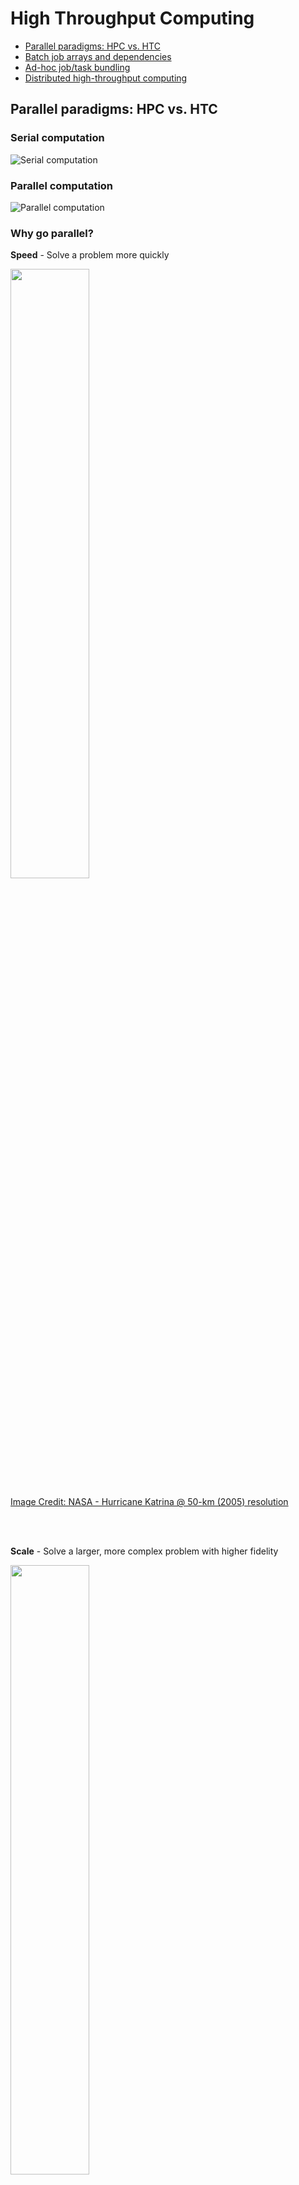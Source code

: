 # High Throughput Computing

- [Parallel paradigms: HPC vs. HTC](PARALLEL.md)
- [Batch job arrays and dependencies](ARRAYS.md)
- [Ad-hoc job/task bundling](BUNDLING.md)
- [Distributed high-throughput computing](DHTC.md)

## Parallel paradigms: HPC vs. HTC

### Serial computation
![Serial computation](https://hpc.llnl.gov/sites/default/files/styles/with_sidebar_1_up/public/serialProblem.gif)

### Parallel computation
![Parallel computation](https://hpc.llnl.gov/sites/default/files/styles/with_sidebar_1_up/public/parallelProblem.gif)

### Why go parallel?

**Speed** - Solve a problem more quickly

<img src='https://www.nasa.gov/sites/default/files/geos-5_wspd_2_katrina_0.png' width='50%' height='50%'/>

[Image Credit: NASA - Hurricane Katrina @ 50-km (2005) resolution](https://www.nasa.gov/feature/goddard/since-katrina-nasa-advances-storm-models-science)

</br>
</br>

**Scale** - Solve a larger, more complex problem with higher fidelity

<img src='https://www.nasa.gov/sites/default/files/geos-5_wspd_6_katrina_0.png' width='50%' height='50%'/>

[Image Credit: NASA - Hurricane Katrina @ 6.25-km (2015) resolution](https://www.nasa.gov/feature/goddard/since-katrina-nasa-advances-storm-models-science)

</br>
</br>

**Throughput** - Solve many (simple) problems more quickly

<img src='https://www.sdsc.edu/assets/images/news_items/PR20210414_IceCube_antineutrino_1280x800.jpg' width='75%' height='75%'/>

[Image Credit: IceCube- Glashow Event](https://www.sdsc.edu/News%20Items/PR20210414_IceCube_antineutrino.html)  

</br>

<img src='https://www.sdsc.edu/assets/images/news_items/PR20191119_GPU_Cloudburst.jpg' width='75%' height='75%'/>

[Image Credit: IceCube, SDSC/UCSD - GPU Cloud Burst Experiment](https://www.sdsc.edu/News%20Items/PR20191119_GPU_Cloudburst.html)

## Additional References

https://hpc.llnl.gov/documentation/tutorials/introduction-parallel-computing-tutorial
